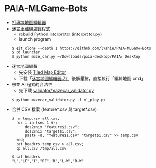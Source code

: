 # PAIA-MLGame-Bots
  * [打磚塊地圖編輯器](https://lyshie.github.io/PAIA-MLGame-Bots/editor/arkanoid_editor.html)
  * [迷宮車離線競賽程式](#)
    * [rebuild Python interpreter (interpreter.py)](https://github.com/lyshie/PAIA-MLGame-Bots/blob/main/launcher/interpreter.md)
    * launch program
    ```
    $ git clone --depth 1 https://github.com/lyshie/PAIA-MLGame-Bots
    $ cd launcher
    $ python maze_car.py ~/Downloads/paia-desktop/PAIA\ Desktop
    ```
  * 迷宮地圖編輯
    - 先安裝 [Tiled Map Editor](https://thorbjorn.itch.io/tiled)
    - 下載「[迷宮地圖編輯器.7z](https://github.com/lyshie/PAIA-MLGame-Bots/raw/main/%E8%BF%B7%E5%AE%AE%E5%9C%B0%E5%9C%96%E7%B7%A8%E8%BC%AF%E5%99%A8.7z)」後解壓縮，直接執行「編輯地圖.cmd」
  * 檢查 AI 程式的合法性
    - 先下載 [validator/mazecar_validator.py](https://raw.githubusercontent.com/lyshie/PAIA-MLGame-Bots/main/validator/mazecar_validator.py)
     ```
     $ python mazecar_validator.py -f ml_play.py
     ```
  * 合併 CSV 檔案 (feature*.csv 與 target*.csv)
    ```
    $ rm temp.csv all.csv;
      for i in (seq 1 6);
          dos2unix "feature$i.csv";
          dos2unix "target$i.csv";
          paste -d, "feature$i.csv" "target$i.csv" >> temp.csv;
      end;
      cat headers temp.csv > all.csv;
      cp all.csv /tmp/all.csv
    ```
    ```
    $ cat headers
    "L","LF","F","RF","R","L-W","R-W"
    ```
